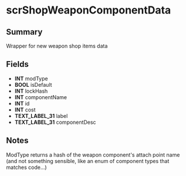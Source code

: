 # scrShopWeaponComponentData

## Summary
Wrapper for new weapon shop items data

## Fields
* **INT** modType
* **BOOL** isDefault
* **INT** lockHash
* **INT** componentName
* **INT** id
* **INT** cost
* **TEXT_LABEL_31** label
* **TEXT_LABEL_31** componentDesc

## Notes
ModType returns a hash of the weapon component's attach point name (and not something sensible, like an enum of component types that matches code...)